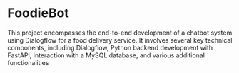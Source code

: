 # FoodieBot
This project encompasses the end-to-end development of a chatbot
system using Dialogflow for a food delivery service. It involves
several key technical components, including Dialogflow,
Python backend development with FastAPI, interaction with a
MySQL database, and various additional functionalities
